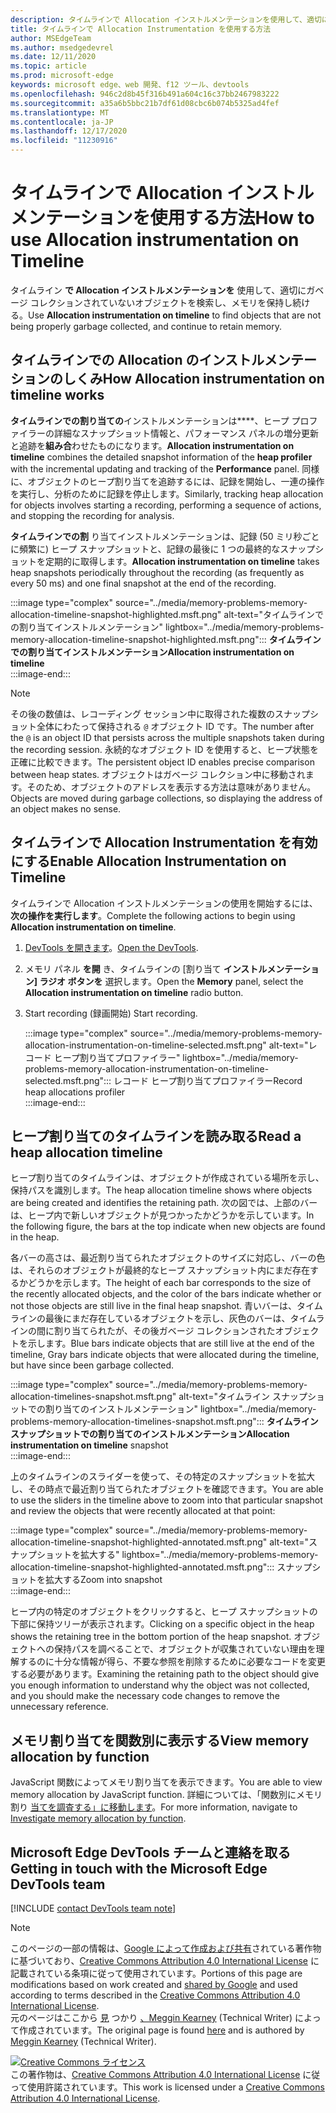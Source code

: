 ```yaml
---
description: タイムラインで Allocation インストルメンテーションを使用して、適切にガベージ コレクションされていないオブジェクトを検索し、メモリを保持し続ける。
title: タイムラインで Allocation Instrumentation を使用する方法
author: MSEdgeTeam
ms.author: msedgedevrel
ms.date: 12/11/2020
ms.topic: article
ms.prod: microsoft-edge
keywords: microsoft edge、web 開発、f12 ツール、devtools
ms.openlocfilehash: 946c2d8b45f316b491a604c16c37bb2467983222
ms.sourcegitcommit: a35a6b5bbc21b7df61d08cbc6b074b5325ad4fef
ms.translationtype: MT
ms.contentlocale: ja-JP
ms.lasthandoff: 12/17/2020
ms.locfileid: "11230916"
---
```

<!-- Copyright Meggin Kearney 

   Licensed under the Apache License, Version 2.0 (the "License");
   you may not use this file except in compliance with the License.
   You may obtain a copy of the License at

       https://www.apache.org/licenses/LICENSE-2.0

   Unless required by applicable law or agreed to in writing, software
   distributed under the License is distributed on an "AS IS" BASIS,
   WITHOUT WARRANTIES OR CONDITIONS OF ANY KIND, either express or implied.
   See the License for the specific language governing permissions and
   limitations under the License. -->

# <span data-ttu-id="5d199-104">タイムラインで Allocation インストルメンテーションを使用する方法</span><span class="sxs-lookup"><span data-stu-id="5d199-104">How to use Allocation instrumentation on Timeline</span></span>  

<span data-ttu-id="5d199-105">タイムライン **で Allocation インストルメンテーションを** 使用して、適切にガベージ コレクションされていないオブジェクトを検索し、メモリを保持し続ける。</span><span class="sxs-lookup"><span data-stu-id="5d199-105">Use **Allocation instrumentation on timeline** to find objects that are not being properly garbage collected, and continue to retain memory.</span></span>  

## <span data-ttu-id="5d199-106">タイムラインでの Allocation のインストルメンテーションのしくみ</span><span class="sxs-lookup"><span data-stu-id="5d199-106">How Allocation instrumentation on timeline works</span></span>  

<span data-ttu-id="5d199-107">**タイムラインでの割り当ての**インストルメンテーションは\*\*\*\*、ヒープ プロファイラーの詳細なスナップショット情報と、パフォーマンス パネルの増分更新と追跡を**組み合**わせたものになります。</span><span class="sxs-lookup"><span data-stu-id="5d199-107">**Allocation instrumentation on timeline** combines the detailed snapshot information of the **heap profiler** with the incremental updating and tracking of the **Performance** panel.</span></span>  <span data-ttu-id="5d199-108">同様に、オブジェクトのヒープ割り当てを追跡するには、記録を開始し、一連の操作を実行し、分析のために記録を停止します。</span><span class="sxs-lookup"><span data-stu-id="5d199-108">Similarly, tracking heap allocation for objects involves starting a recording, performing a sequence of actions, and stopping the recording for analysis.</span></span>  

<!--todo: add profile memory problems (heap profiler) section when available  -->  
<!--todo: add profile evaluate performance (Performance panel) section when available  -->  

<span data-ttu-id="5d199-109">**タイムラインでの割** り当てインストルメンテーションは、記録 \(50 ミリ秒ごとに頻繁に) ヒープ スナップショットと、記録の最後に 1 つの最終的なスナップショットを定期的に取得します。</span><span class="sxs-lookup"><span data-stu-id="5d199-109">**Allocation instrumentation on timeline** takes heap snapshots periodically throughout the recording \(as frequently as every 50 ms\) and one final snapshot at the end of the recording.</span></span>  

:::image type="complex" source="../media/memory-problems-memory-allocation-timeline-snapshot-highlighted.msft.png" alt-text="タイムラインでの割り当てインストルメンテーション" lightbox="../media/memory-problems-memory-allocation-timeline-snapshot-highlighted.msft.png":::
   **<span data-ttu-id="5d199-111">タイムラインでの割り当てインストルメンテーション</span><span class="sxs-lookup"><span data-stu-id="5d199-111">Allocation instrumentation on timeline</span></span>**  
:::image-end:::  

> [!NOTE]
> <span data-ttu-id="5d199-112">その後の数値は、レコーディング セッション中に取得された複数のスナップショット全体にわたって保持される `@` オブジェクト ID です。</span><span class="sxs-lookup"><span data-stu-id="5d199-112">The number after the `@` is an object ID that persists across the multiple snapshots taken during the recording session.</span></span>  <span data-ttu-id="5d199-113">永続的なオブジェクト ID を使用すると、ヒープ状態を正確に比較できます。</span><span class="sxs-lookup"><span data-stu-id="5d199-113">The persistent object ID enables precise comparison between heap states.</span></span>  <span data-ttu-id="5d199-114">オブジェクトはガベージ コレクション中に移動されます。そのため、オブジェクトのアドレスを表示する方法は意味がありません。</span><span class="sxs-lookup"><span data-stu-id="5d199-114">Objects are moved during garbage collections, so displaying the address of an object makes no sense.</span></span>  

## <span data-ttu-id="5d199-115">タイムラインで Allocation Instrumentation を有効にする</span><span class="sxs-lookup"><span data-stu-id="5d199-115">Enable Allocation Instrumentation on Timeline</span></span>  

<span data-ttu-id="5d199-116">タイムラインで Allocation インストルメンテーションの使用を開始するには、 **次の操作を実行します**。</span><span class="sxs-lookup"><span data-stu-id="5d199-116">Complete the following actions to begin using **Allocation instrumentation on timeline**.</span></span>  

1.  <span data-ttu-id="5d199-117">[DevTools を開きます][DevtoolsOpenIndex]。</span><span class="sxs-lookup"><span data-stu-id="5d199-117">[Open the DevTools][DevtoolsOpenIndex].</span></span>  
1.  <span data-ttu-id="5d199-118">メモリ パネル **を開** き、タイムラインの [割り当て **インストルメンテーション] ラジオ ボタンを** 選択します。</span><span class="sxs-lookup"><span data-stu-id="5d199-118">Open the **Memory** panel, select the **Allocation instrumentation on timeline** radio button.</span></span>  
1.  <span data-ttu-id="5d199-119">Start recording (録画開始) </span><span class="sxs-lookup"><span data-stu-id="5d199-119">Start recording.</span></span>  
    
    :::image type="complex" source="../media/memory-problems-memory-allocation-instrumentation-on-timeline-selected.msft.png" alt-text="レコード ヒープ割り当てプロファイラー" lightbox="../media/memory-problems-memory-allocation-instrumentation-on-timeline-selected.msft.png":::
       <span data-ttu-id="5d199-121">レコード ヒープ割り当てプロファイラー</span><span class="sxs-lookup"><span data-stu-id="5d199-121">Record heap allocations profiler</span></span>  
    :::image-end:::  
    
## <span data-ttu-id="5d199-122">ヒープ割り当てのタイムラインを読み取る</span><span class="sxs-lookup"><span data-stu-id="5d199-122">Read a heap allocation timeline</span></span>  

<span data-ttu-id="5d199-123">ヒープ割り当てのタイムラインは、オブジェクトが作成されている場所を示し、保持パスを識別します。</span><span class="sxs-lookup"><span data-stu-id="5d199-123">The heap allocation timeline shows where objects are being created and identifies the retaining path.</span></span>  <span data-ttu-id="5d199-124">次の図では、上部のバーは、ヒープ内で新しいオブジェクトが見つかったかどうかを示しています。</span><span class="sxs-lookup"><span data-stu-id="5d199-124">In the following figure, the bars at the top indicate when new objects are found in the heap.</span></span>  

<span data-ttu-id="5d199-125">各バーの高さは、最近割り当てられたオブジェクトのサイズに対応し、バーの色は、それらのオブジェクトが最終的なヒープ スナップショット内にまだ存在するかどうかを示します。</span><span class="sxs-lookup"><span data-stu-id="5d199-125">The height of each bar corresponds to the size of the recently allocated objects, and the color of the bars indicate whether or not those objects are still live in the final heap snapshot.</span></span>  <span data-ttu-id="5d199-126">青いバーは、タイムラインの最後にまだ存在しているオブジェクトを示し、灰色のバーは、タイムラインの間に割り当てられたが、その後ガベージ コレクションされたオブジェクトを示します。</span><span class="sxs-lookup"><span data-stu-id="5d199-126">Blue bars indicate objects that are still live at the end of the timeline, Gray bars indicate objects that were allocated during the timeline, but have since been garbage collected.</span></span>  

:::image type="complex" source="../media/memory-problems-memory-allocation-timelines-snapshot.msft.png" alt-text="タイムライン スナップショットでの割り当てのインストルメンテーション" lightbox="../media/memory-problems-memory-allocation-timelines-snapshot.msft.png":::
   <span data-ttu-id="5d199-128">**タイムライン スナップショットでの割り当てのインストルメンテーション**</span><span class="sxs-lookup"><span data-stu-id="5d199-128">**Allocation instrumentation on timeline** snapshot</span></span>  
:::image-end:::  

<!--In the following figure, an action was performed 3 times.  The sample program caches five objects, so the last five blue bars are expected.  But the left-most blue bar indicates a potential problem.  -->  
<!--todo: redo figure 4 with multiple click actions  -->  

<span data-ttu-id="5d199-129">上のタイムラインのスライダーを使って、その特定のスナップショットを拡大し、その時点で最近割り当てられたオブジェクトを確認できます。</span><span class="sxs-lookup"><span data-stu-id="5d199-129">You are able to use the sliders in the timeline above to zoom into that particular snapshot and review the objects that were recently allocated at that point:</span></span>  

:::image type="complex" source="../media/memory-problems-memory-allocation-timeline-snapshot-highlighted-annotated.msft.png" alt-text="スナップショットを拡大する" lightbox="../media/memory-problems-memory-allocation-timeline-snapshot-highlighted-annotated.msft.png":::
   <span data-ttu-id="5d199-131">スナップショットを拡大する</span><span class="sxs-lookup"><span data-stu-id="5d199-131">Zoom into snapshot</span></span>  
:::image-end:::  

<span data-ttu-id="5d199-132">ヒープ内の特定のオブジェクトをクリックすると、ヒープ スナップショットの下部に保持ツリーが表示されます。</span><span class="sxs-lookup"><span data-stu-id="5d199-132">Clicking on a specific object in the heap shows the retaining tree in the bottom portion of the heap snapshot.</span></span>  <span data-ttu-id="5d199-133">オブジェクトへの保持パスを調べることで、オブジェクトが収集されていない理由を理解するのに十分な情報が得ら、不要な参照を削除するために必要なコードを変更する必要があります。</span><span class="sxs-lookup"><span data-stu-id="5d199-133">Examining the retaining path to the object should give you enough information to understand why the object was not collected, and you should make the necessary code changes to remove the unnecessary reference.</span></span>  

## <span data-ttu-id="5d199-134">メモリ割り当てを関数別に表示する</span><span class="sxs-lookup"><span data-stu-id="5d199-134">View memory allocation by function</span></span>  

<span data-ttu-id="5d199-135">JavaScript 関数によってメモリ割り当てを表示できます。</span><span class="sxs-lookup"><span data-stu-id="5d199-135">You are able to view memory allocation by JavaScript function.</span></span>  <span data-ttu-id="5d199-136">詳細については、「関数別にメモリ割り [当てを調査する」に移動します][DevtoolsMemoryProblemsIndexInvestigateMemoryAllocationFunction]。</span><span class="sxs-lookup"><span data-stu-id="5d199-136">For more information, navigate to [Investigate memory allocation by function][DevtoolsMemoryProblemsIndexInvestigateMemoryAllocationFunction].</span></span>  

## <span data-ttu-id="5d199-137">Microsoft Edge DevTools チームと連絡を取る</span><span class="sxs-lookup"><span data-stu-id="5d199-137">Getting in touch with the Microsoft Edge DevTools team</span></span>  

[!INCLUDE [contact DevTools team note](../includes/contact-devtools-team-note.md)]  

<!-- links -->  

[DevToolsOpenIndex]: ../open/index.md "Microsoft Edge (Chromium) DevTools を開く |Microsoft Docs"
[DevtoolsMemoryProblemsIndexInvestigateMemoryAllocationFunction]: ./index.md#investigate-memory-allocation-by-function "関数別にメモリ割り当てを調査する - メモリの問題を修正する |Microsoft Docs"  

<!--[HeapProfiler]: ./heap-snapshots.md "How to Record Heap Snapshots"  -->  
<!--[PerformancePanel]: ../profile/evaluate-performance/timeline-tool ""  -->  

[MicrosoftEdgeChannel]: https://www.microsoftedgeinsider.com/download "Microsoft Edge チャネルをダウンロードする"  

> [!NOTE]
> <span data-ttu-id="5d199-141">このページの一部の情報は、[Google によって作成および共有][GoogleSitePolicies]されている著作物に基づいており、[Creative Commons Attribution 4.0 International License][CCA4IL] に記載されている条項に従って使用されています。</span><span class="sxs-lookup"><span data-stu-id="5d199-141">Portions of this page are modifications based on work created and [shared by Google][GoogleSitePolicies] and used according to terms described in the [Creative Commons Attribution 4.0 International License][CCA4IL].</span></span>  
> <span data-ttu-id="5d199-142">元のページはここから [見](https://developers.google.com/web/tools/chrome-devtools/memory-problems/allocation-profiler) つかり [、Meggin Kearney][MegginKearney] \(Technical Writer\) によって作成されています。</span><span class="sxs-lookup"><span data-stu-id="5d199-142">The original page is found [here](https://developers.google.com/web/tools/chrome-devtools/memory-problems/allocation-profiler) and is authored by [Meggin Kearney][MegginKearney] \(Technical Writer\).</span></span>  

[![Creative Commons ライセンス][CCby4Image]][CCA4IL]  
<span data-ttu-id="5d199-144">この著作物は、[Creative Commons Attribution 4.0 International License][CCA4IL] に従って使用許諾されています。</span><span class="sxs-lookup"><span data-stu-id="5d199-144">This work is licensed under a [Creative Commons Attribution 4.0 International License][CCA4IL].</span></span>  

[CCA4IL]: https://creativecommons.org/licenses/by/4.0  
[CCby4Image]: https://i.creativecommons.org/l/by/4.0/88x31.png  
[GoogleSitePolicies]: https://developers.google.com/terms/site-policies  
[KayceBasques]: https://developers.google.com/web/resources/contributors/kaycebasques  
[MegginKearney]: https://developers.google.com/web/resources/contributors/megginkearney  
